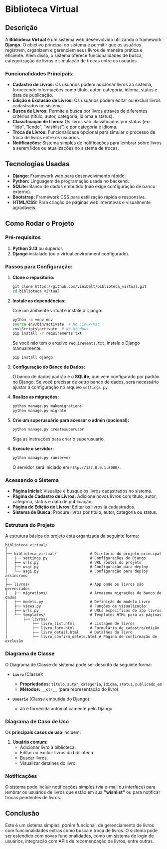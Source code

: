 
# Biblioteca Virtual

## Descrição

A **Biblioteca Virtual** é um sistema web desenvolvido utilizando o framework **Django**. O objetivo principal do sistema é permitir que os usuários registrem, organizem e gerenciem seus livros de maneira prática e eficiente. Além disso, o sistema oferece funcionalidades de busca, categorização de livros e simulação de trocas entre os usuários.

### Funcionalidades Principais:
- **Cadastro de Livros:** Os usuários podem adicionar livros ao sistema, fornecendo informações como título, autor, categoria, idioma, status e data de publicação.
- **Edição e Exclusão de Livros:** Os usuários podem editar ou excluir livros cadastrados no sistema.
- **Busca de Livros:** Permite a busca por livros através de diferentes critérios (título, autor, categoria, idioma e status).
- **Classificação de Livros:** Os livros são classificados por status (ex: "lido", "lendo", "wishlist") e por categoria e idioma.
- **Troca de Livros:** Funcionalidade opcional para simular o processo de troca de livros entre os usuários.
- **Notificações:** Sistema simples de notificações para lembrar sobre livros a serem lidos ou atualizações no sistema de trocas.

## Tecnologias Usadas

- **Django:** Framework web para desenvolvimento rápido.
- **Python:** Linguagem de programação usada no backend.
- **SQLite:** Banco de dados embutido (não exige configuração de banco externo).
- **Bootstrap:** Framework CSS para estilização rápida e responsiva.
- **HTML/CSS:** Para criação de páginas web interativas e visualmente agradáveis.

## Como Rodar o Projeto

### Pré-requisitos

1. **Python 3.13** ou superior.
2. **Django** instalado (ou o virtual environment configurado).

### Passos para Configuração:

1. **Clone o repositório:**

   ```bash
   git clone https://github.com/vinibalt/biblioteca_virtual.git
   cd biblioteca_virtual
   ```

2. **Instale as dependências:**

   Crie um ambiente virtual e instale o Django:

   ```bash
   python -m venv env
   source env/bin/activate  # No Linux/Mac
   env\Scripts\activate  # No Windows
   pip install -r requirements.txt
   ```

   Se você não tem o arquivo `requirements.txt`, instale o Django manualmente:

   ```bash
   pip install django
   ```

3. **Configuração do Banco de Dados:**

   O banco de dados padrão é o **SQLite**, que vem configurado por padrão no Django. Se você precisar de outro banco de dados, será necessário ajustar a configuração no arquivo `settings.py`.

4. **Realize as migrações:**

   ```bash
   python manage.py makemigrations
   python manage.py migrate
   ```

5. **Crie um superusuário para acessar o admin (opcional):**

   ```bash
   python manage.py createsuperuser
   ```

   Siga as instruções para criar o superusuário.

6. **Execute o servidor:**

   ```bash
   python manage.py runserver
   ```

   O servidor será iniciado em `http://127.0.0.1:8000/`.

### Acessando o Sistema

- **Página Inicial:** Visualize e busque os livros cadastrados no sistema.
- **Página de Cadastro de Livros:** Adicione novos livros com título, autor, categoria, status e data de publicação.
- **Página de Edição de Livros:** Editar os livros já cadastrados.
- **Sistema de Busca:** Procure livros por título, autor, categoria ou status.

### Estrutura do Projeto

A estrutura básica do projeto está organizada da seguinte forma:

```
biblioteca_virtual/
│
├── biblioteca_virtual/               # Diretório do projeto principal
│   ├── settings.py                   # Configurações do Django
│   ├── urls.py                       # URL routes do projeto
│   ├── wsgi.py                       # Configuração para deploy
│   └── asgi.py                       # Configuração para deploy assíncrono
│
├── livros/                           # App onde os livros são gerenciados
│   ├── migrations/                   # Armazena migrações de banco de dados
│   ├── models.py                     # Definição do modelo Livro
│   ├── views.py                      # Funções de visualização
│   ├── urls.py                       # URLs específicas do app livros
│   └── templates/                    # Templates HTML para as páginas
│       ├── livros/
│           ├── livro_list.html       # Listagem de livros
│           ├── livro_form.html       # Formulário de cadastro/edição
│           ├── livro_detail.html     # Detalhes do livro
│           ├── livro_confirm_delete.html # Página de confirmação de exclusão
```

### Diagrama de Classe

O Diagrama de Classe do sistema pode ser descrito da seguinte forma:

- **`Livro`** (Classe):
  - **Propriedades:** `titulo`, `autor`, `categoria`, `idioma`, `status`, `publicado_em`
  - **Métodos:** `__str__` (para representação do livro)

- **`Usuario`** (Classe embutida do Django):
  - Já é fornecida automaticamente pelo Django.

### Diagrama de Caso de Uso

Os **principais casos de uso** incluem:
1. **Usuário comum:**
   - Adicionar livro à biblioteca.
   - Editar ou excluir livros da biblioteca.
   - Buscar livros.
   - Visualizar detalhes do livro.
### Notificações

O sistema pode incluir notificações simples (via e-mail ou interface) para lembrar os usuários de livros que estão em sua **"wishlist"** ou para notificar trocas pendentes de livros.

## Conclusão

Este é um sistema simples, porém funcional, de gerenciamento de livros com funcionalidades extras como busca e troca de livros. O sistema pode ser estendido com novas funcionalidades, como um sistema de login de usuários, integração com APIs de recomendação de livros, entre outras.
